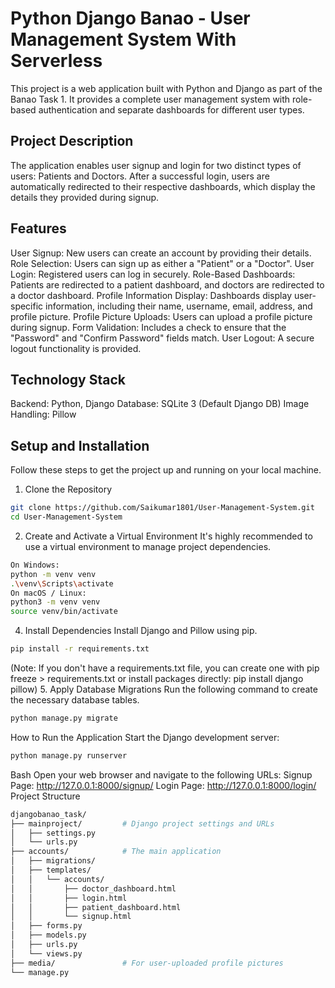 # Python Django Banao - User Management System With Serverless
This project is a web application built with Python and Django as part of the Banao Task 1. It provides a complete user management system with role-based authentication and separate dashboards for different user types.

## Project Description
The application enables user signup and login for two distinct types of users: Patients and Doctors. After a successful login, users are automatically redirected to their respective dashboards, which display the details they provided during signup.

## Features
User Signup: New users can create an account by providing their details.
Role Selection: Users can sign up as either a "Patient" or a "Doctor".
User Login: Registered users can log in securely.
Role-Based Dashboards: Patients are redirected to a patient dashboard, and doctors are redirected to a doctor dashboard.
Profile Information Display: Dashboards display user-specific information, including their name, username, email, address, and profile picture.
Profile Picture Uploads: Users can upload a profile picture during signup.
Form Validation: Includes a check to ensure that the "Password" and "Confirm Password" fields match.
User Logout: A secure logout functionality is provided.

## Technology Stack
Backend: Python, Django
Database: SQLite 3 (Default Django DB)
Image Handling: Pillow

## Setup and Installation
Follow these steps to get the project up and running on your local machine.
1. Clone the Repository
```bash
git clone https://github.com/Saikumar1801/User-Management-System.git
cd User-Management-System
```
2. Create and Activate a Virtual Environment
It's highly recommended to use a virtual environment to manage project dependencies.
```bash
On Windows:
python -m venv venv
.\venv\Scripts\activate
On macOS / Linux:
python3 -m venv venv
source venv/bin/activate
```
4. Install Dependencies
Install Django and Pillow using pip.
```bash
pip install -r requirements.txt
```
(Note: If you don't have a requirements.txt file, you can create one with pip freeze > requirements.txt or install packages directly: pip install django pillow)
5. Apply Database Migrations
Run the following command to create the necessary database tables.
```bash
python manage.py migrate
```
How to Run the Application
Start the Django development server:
```bash
python manage.py runserver
```
Bash
Open your web browser and navigate to the following URLs:
Signup Page: http://127.0.0.1:8000/signup/
Login Page: http://127.0.0.1:8000/login/
Project Structure
```bash
djangobanao_task/
├── mainproject/         # Django project settings and URLs
│   ├── settings.py
│   └── urls.py
├── accounts/            # The main application
│   ├── migrations/
│   ├── templates/
│   │   └── accounts/
│   │       ├── doctor_dashboard.html
│   │       ├── login.html
│   │       ├── patient_dashboard.html
│   │       └── signup.html
│   ├── forms.py
│   ├── models.py
│   ├── urls.py
│   └── views.py
├── media/               # For user-uploaded profile pictures
└── manage.py
```

